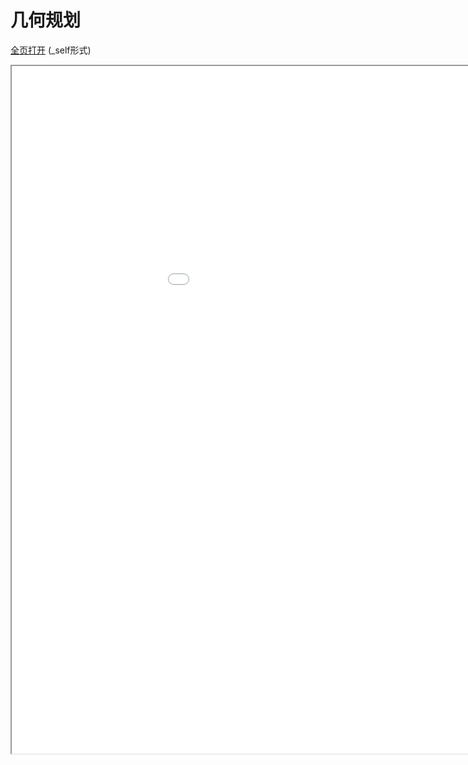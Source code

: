
# 几何规划
[全页打开](/texpdf/part-opt-chap-gp.pdf) (_self形式)
<div class="pdf-class">
    <iframe  src=/texpdf/part-opt-chap-gp.pdf width="1100" height="1100">
    </iframe>
</div>
